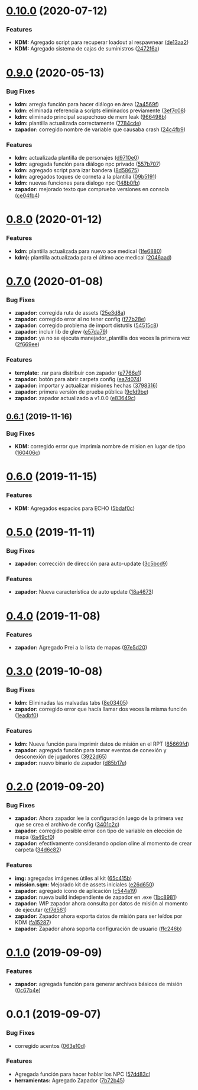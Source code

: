 # [0.10.0](https://github.com/ZR-TECDI/ZR_KDM/compare/v0.9.0...v0.10.0) (2020-07-12)


### Features

* **KDM:** Agregado script para recuperar loadout al respawnear ([de13aa2](https://github.com/ZR-TECDI/ZR_KDM/commit/de13aa22831ef7926f6857824694d9c48f58b59c))
* **KDM:** Agregado sistema de cajas de suministros ([2472f6a](https://github.com/ZR-TECDI/ZR_KDM/commit/2472f6a439aaf576259f7eaed1b0b73db81a9ca4))

# [0.9.0](https://github.com/ZR-TECDI/ZR_KDM/compare/v0.8.0...v0.9.0) (2020-05-13)


### Bug Fixes

* **kdm:** arregla función para hacer diálogo en área ([2a4569f](https://github.com/ZR-TECDI/ZR_KDM/commit/2a4569f7efdeae45e9866f12612fb1a3f6c5fc9c))
* **kdm:** eliminada referencia a scripts eliminados previamente ([3ef7c08](https://github.com/ZR-TECDI/ZR_KDM/commit/3ef7c0872ae85516bcff68175e1e86d8ae0975f5))
* **kdm:** eliminado principal sospechoso de mem leak ([966498b](https://github.com/ZR-TECDI/ZR_KDM/commit/966498b905006662946cd78c9d043d2dfb15147c))
* **kdm:** plantilla actualizada correctamente ([7784cde](https://github.com/ZR-TECDI/ZR_KDM/commit/7784cdeab09f106e0e4bf1d7aa22142d39a27c39))
* **zapador:** corregido nombre de variable que causaba crash ([24c4fb9](https://github.com/ZR-TECDI/ZR_KDM/commit/24c4fb9b03c130502f832b79e621d069d61782d5))


### Features

* **kdm:** actualizada plantilla de personajes ([d9710e0](https://github.com/ZR-TECDI/ZR_KDM/commit/d9710e0ab34a993d65687ad00ef5e016142f4a9f))
* **kdm:** agregada función para diálogo npc privado ([557b707](https://github.com/ZR-TECDI/ZR_KDM/commit/557b70734971de66a73d0c3c7125d0380064d2ad))
* **kdm:** agregado script para izar bandera ([8d58675](https://github.com/ZR-TECDI/ZR_KDM/commit/8d58675c313b6c0fff43be6b3b7b2bd4cae02009))
* **kdm:** agregados toques de corneta a la plantilla ([09b5191](https://github.com/ZR-TECDI/ZR_KDM/commit/09b5191131b1c069d28f0ac1b2e37564851efb99))
* **kdm:** nuevas funciones para dialogo npc ([148b0fb](https://github.com/ZR-TECDI/ZR_KDM/commit/148b0fbd236d7627da8de39dc5385b537a948c4e))
* **zapador:** mejorado texto que comprueba versiones en consola ([ce04fb4](https://github.com/ZR-TECDI/ZR_KDM/commit/ce04fb4d37d61bad090c5a28f2663d735dda4c46))

# [0.8.0](https://github.com/ZR-TECDI/ZR_KDM/compare/v0.7.0...v0.8.0) (2020-01-12)


### Features

* **kdm:** plantilla actualizada para nuevo ace medical ([1fe6880](https://github.com/ZR-TECDI/ZR_KDM/commit/1fe6880ea44bf9a0494026e584c4c6d7d4c0a126))
* **kdm):** plantilla actualizada para el último ace medical ([2046aad](https://github.com/ZR-TECDI/ZR_KDM/commit/2046aad57a62dd1f3e84250e8870906240176299))

# [0.7.0](https://github.com/ZR-TECDI/ZR_KDM/compare/v0.6.1...v0.7.0) (2020-01-08)


### Bug Fixes

* **zapador:** corregida ruta de assets ([25e3d8a](https://github.com/ZR-TECDI/ZR_KDM/commit/25e3d8afc75a97ed49a84427c4bc7801a62c2619))
* **zapador:** corregido error al no tener config ([f77b28e](https://github.com/ZR-TECDI/ZR_KDM/commit/f77b28ebe60da963e867d08c980a5bcb78ff6d92))
* **zapador:** corregido problema de import distutils ([54515c8](https://github.com/ZR-TECDI/ZR_KDM/commit/54515c89ede4f8da32a081188963de8c24a2fe4a))
* **zapador:** incluir lib de glew ([e57da79](https://github.com/ZR-TECDI/ZR_KDM/commit/e57da79f6fea13f95336cdece9723db6eb4dd0d7))
* **zapador:** ya no se ejecuta manejador_plantilla dos veces la primera vez ([2f669ee](https://github.com/ZR-TECDI/ZR_KDM/commit/2f669eefd08a8fe62062e9736cbfaf8363ab3293))


### Features

* **template:**  .rar para distribuir con zapador ([e7766e1](https://github.com/ZR-TECDI/ZR_KDM/commit/e7766e1a3a8dbc0e7771f8192522d9671d30dd34))
* **zapador:** botón para abrir carpeta config ([ea7d074](https://github.com/ZR-TECDI/ZR_KDM/commit/ea7d07485f10b44f52dcd55a647b0631ce3eb0a7))
* **zapador:** importar y actualizar misiones hechas ([3798316](https://github.com/ZR-TECDI/ZR_KDM/commit/3798316a5dda7c7fe5a1475df030de795104a08f))
* **zapador:** primera versión de prueba pública ([9cfd9be](https://github.com/ZR-TECDI/ZR_KDM/commit/9cfd9beb5b444f28eb892b828454a0a6cf8a4f7c))
* **zapador:** zapador actualizado a v1.0.0 ([e83649c](https://github.com/ZR-TECDI/ZR_KDM/commit/e83649cef18a73f5587a560d8ac0161ef372d175))

## [0.6.1](https://github.com/ZR-TECDI/ZR_KDM/compare/v0.6.0...v0.6.1) (2019-11-16)


### Bug Fixes

* **KDM:** corregido error que imprimía nombre de mision en lugar de tipo ([160406c](https://github.com/ZR-TECDI/ZR_KDM/commit/160406cb8a85e4342976c31c7dbc45aedc9586c3))

# [0.6.0](https://github.com/ZR-TECDI/ZR_KDM/compare/v0.5.0...v0.6.0) (2019-11-15)


### Features

* **KDM:** Agregados espacios para ECHO ([5bdaf0c](https://github.com/ZR-TECDI/ZR_KDM/commit/5bdaf0cc915620b9df83943b3bdd4b9318620002))

# [0.5.0](https://github.com/ZR-TECDI/ZR_KDM/compare/v0.4.0...v0.5.0) (2019-11-11)


### Bug Fixes

* **zapador:** corrección de dirección para auto-update ([3c5bcd9](https://github.com/ZR-TECDI/ZR_KDM/commit/3c5bcd978831faa262206c580d13d9bec19887ba))


### Features

* **zapador:** Nueva característica de auto update ([18a4673](https://github.com/ZR-TECDI/ZR_KDM/commit/18a46733e00a901ef9c927186e1601049f619e1a))

# [0.4.0](https://github.com/ZR-TECDI/ZR_KDM/compare/v0.3.0...v0.4.0) (2019-11-08)


### Features

* **zapador:** Agregado Prei a la lista de mapas ([97e5d20](https://github.com/ZR-TECDI/ZR_KDM/commit/97e5d20c2dacd95586b4c66d60a99659e16cecd3))

# [0.3.0](https://github.com/ZR-TECDI/ZR_KDM/compare/v0.2.0...v0.3.0) (2019-10-08)


### Bug Fixes

* **kdm:** Eliminadas las malvadas tabs ([8e03405](https://github.com/ZR-TECDI/ZR_KDM/commit/8e03405))
* **zapador:** corregido error que hacía llamar dos veces la misma función ([1eadbf0](https://github.com/ZR-TECDI/ZR_KDM/commit/1eadbf0))


### Features

* **kdm:** Nueva función para imprimir datos de misión en el RPT ([85669fd](https://github.com/ZR-TECDI/ZR_KDM/commit/85669fd))
* **zapador:** agregada función para tomar eventos de conexión y desconexión de jugadores ([3922d65](https://github.com/ZR-TECDI/ZR_KDM/commit/3922d65))
* **zapador:** nuevo binario de zapador ([d85b17e](https://github.com/ZR-TECDI/ZR_KDM/commit/d85b17e))

# [0.2.0](https://github.com/ZR-TECDI/ZR_KDM/compare/v0.1.0...v0.2.0) (2019-09-20)


### Bug Fixes

* **zapador:** Ahora zapador lee la configuración luego de la primera vez que se crea el archivo de config ([3401c2c](https://github.com/ZR-TECDI/ZR_KDM/commit/3401c2c))
* **zapador:** corregido posible error con tipo de variable en elección de mapa ([6a49cf0](https://github.com/ZR-TECDI/ZR_KDM/commit/6a49cf0))
* **zapador:** efectivamente considerando opcion oline al momento de crear carpeta ([34d6c82](https://github.com/ZR-TECDI/ZR_KDM/commit/34d6c82))


### Features

* **img:** agregadas imágenes útiles al kit ([65c415b](https://github.com/ZR-TECDI/ZR_KDM/commit/65c415b))
* **mission.sqm:** Mejorado kit de assets iniciales ([e26d650](https://github.com/ZR-TECDI/ZR_KDM/commit/e26d650))
* **zapador:** agregado ícono de aplicación ([c544a19](https://github.com/ZR-TECDI/ZR_KDM/commit/c544a19))
* **zapador:** nueva build independiente de zapador en .exe ([1bc8981](https://github.com/ZR-TECDI/ZR_KDM/commit/1bc8981))
* **zapador:** WIP zapador ahora consulta por datos de misión al momento de ejecutar ([cf7d561](https://github.com/ZR-TECDI/ZR_KDM/commit/cf7d561))
* **zapador:** Zapador ahora exporta datos de misión para ser leídos por KDM ([fa15287](https://github.com/ZR-TECDI/ZR_KDM/commit/fa15287))
* **zapador:** Zapador ahora soporta configuración de usuario ([ffc246b](https://github.com/ZR-TECDI/ZR_KDM/commit/ffc246b))

# [0.1.0](https://github.com/ZR-TECDI/ZR_KDM/compare/v0.0.1...v0.1.0) (2019-09-09)


### Features

* **zapador:** agregada función para generar archivos básicos de misión ([0c67b4e](https://github.com/ZR-TECDI/ZR_KDM/commit/0c67b4e))

# 0.0.1 (2019-09-07)


### Bug Fixes

* corregido acentos ([063e10d](https://github.com/ZR-TECDI/Framework_ZR/commit/063e10d))


### Features

* Agregada función para hacer hablar los NPC ([57dd83c](https://github.com/ZR-TECDI/Framework_ZR/commit/57dd83c))
* **herramientas:** Agregado Zapador ([7b72b45](https://github.com/ZR-TECDI/Framework_ZR/commit/7b72b45))
